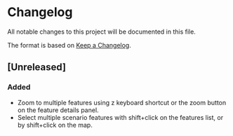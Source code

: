 # Changelog
All notable changes to this project will be documented in this file.

The format is based on [Keep a Changelog](https://keepachangelog.com/en/1.0.0/).

## [Unreleased]

### Added
- Zoom to multiple features using z keyboard shortcut or the zoom button on the feature details panel.
- Select multiple scenario features with shift+click on the features list, or by shift+click on the map.

